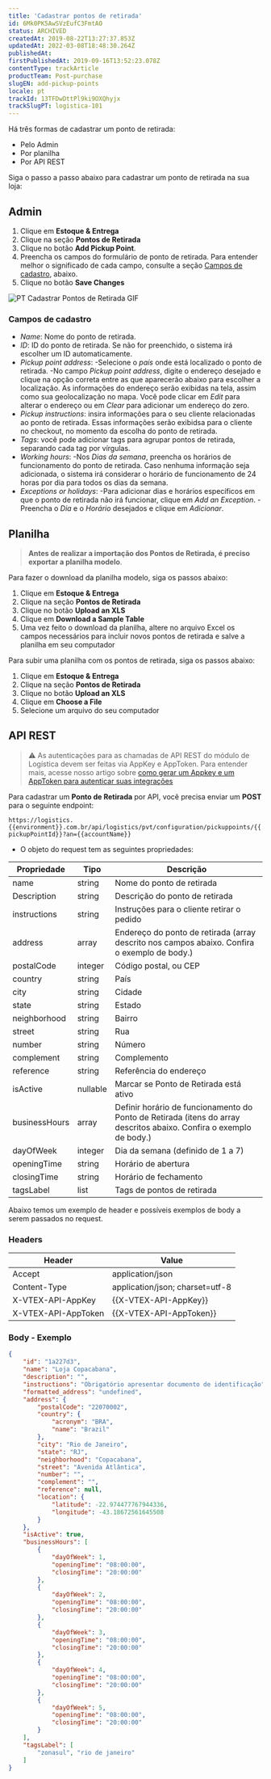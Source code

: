 ```yaml
---
title: 'Cadastrar pontos de retirada'
id: 6Mk0PK5AwSVzEufC3FmtAO
status: ARCHIVED
createdAt: 2019-08-22T13:27:37.853Z
updatedAt: 2022-03-08T18:48:30.264Z
publishedAt: 
firstPublishedAt: 2019-09-16T13:52:23.078Z
contentType: trackArticle
productTeam: Post-purchase
slugEN: add-pickup-points
locale: pt
trackId: 13TFDwDttPl9ki9OXQhyjx
trackSlugPT: logistica-101
---
```


Há três formas de cadastrar um ponto de retirada:
- Pelo Admin
- Por planilha
- Por API REST

Siga o passo a passo abaixo para cadastrar um ponto de retirada na sua loja:

## Admin

1. Clique em **Estoque & Entrega**
2. Clique na seção **Pontos de Retirada**
3. Clique no botão **Add Pickup Point**.
4. Preencha os campos do formulário de ponto de retirada. Para entender melhor o significado de cada campo, consulte a seção [Campos de cadastro](#campos-de-cadastro), abaixo.
5. Clique no botão **Save Changes** 

![PT Cadastrar Pontos de Retirada GIF](https://images.ctfassets.net/alneenqid6w5/7m2LOZGJLly2gdprwvU7Gt/06d1113db5efc6d6fc35c26daa9fabf4/PT_Cadastrar_Pontos_de_Retirada_GIF.gif)

### Campos de cadastro

- _Name_: Nome do ponto de retirada.
- _ID_: ID do ponto de retirada. Se não for preenchido, o sistema irá escolher um ID automaticamente.
- _Pickup point address_: 
-Selecione o _país_ onde está localizado o ponto de retirada.
-No campo _Pickup point address_, digite o endereço desejado e clique na opção correta entre as que aparecerão abaixo para escolher a localização. As informações do endereço serão exibidas na tela, assim como sua geolocalização no mapa. Você pode clicar em _Edit_ para alterar o endereço ou em _Clear_ para adicionar um endereço do zero.
- _Pickup instructions_: insira informações para o seu cliente relacionadas ao ponto de retirada. Essas informações serão exibidsa para o cliente no checkout, no momento da escolha do ponto de retirada.
- _Tags_: você pode adicionar tags para agrupar pontos de retirada, separando cada tag por vírgulas.
- _Working hours_:
-Nos _Dias da semana_, preencha os horários de funcionamento do ponto de retirada. Caso nenhuma informação seja adicionada, o sistema irá considerar o horário de funcionamento de 24 horas por dia para todos os dias da semana.
- _Exceptions or holidays_:
-Para adicionar dias e horários específicos em que o ponto de retirada não irá funcionar, clique em _Add an Exception_.
-Preencha o _Dia_ e o _Horário_ desejados e clique em _Adicionar_.

## Planilha

>**Antes de realizar a importação dos Pontos de Retirada, é preciso exportar a planilha modelo**.

Para fazer o download da planilha modelo, siga os passos abaixo:

1. Clique em **Estoque & Entrega**
2. Clique na seção **Pontos de Retirada**
3. Clique no botão **Upload an XLS**
4. Clique em **Download a Sample Table**
5. Uma vez feito o download da planilha, altere no arquivo Excel os campos necessários para incluir novos pontos de retirada e salve a planilha em seu computador


Para subir uma planilha com os pontos de retirada, siga os passos abaixo:

1. Clique em **Estoque & Entrega**
2. Clique na seção **Pontos de Retirada**
3. Clique no botão **Upload an XLS**
4. Clique em **Choose a File**
5. Selecione um arquivo do seu computador


## API REST

>⚠️ As autenticações para as chamadas de API REST do módulo de Logística devem ser feitas via AppKey e AppToken. Para entender mais, acesse nosso artigo sobre [como gerar um Appkey e um AppToken para autenticar suas integrações](https://help.vtex.com/pt/tutorial/criar-appkey-e-apptoken-para-autenticar-integracoes--43tQeyQJgAKGEuCqQKAOI2)

Para cadastrar um **Ponto de Retirada** por API, você precisa enviar um __POST__ para o seguinte endpoint:

`https://logistics.{{environment}}.com.br/api/logistics/pvt/configuration/pickuppoints/{{pickupPointId}}?an={{accountName}}`

- O objeto do request tem as seguintes propriedades:

| __Propriedade__ | __Tipo__ |__Descrição__|
|------------------|-----------|-------------|
| name| string| Nome do ponto de retirada|
| Description| string| Descrição do ponto de retirada|
| instructions| string| Instruções para o cliente retirar o pedido|
| address| array| Endereço do ponto de retirada (array descrito nos campos abaixo. Confira o exemplo de body.) |
| postalCode| integer| Código postal, ou CEP|
| country| string| País|
| city| string| Cidade|
| state| string| Estado|
| neighborhood| string| Bairro|
| street| string| Rua|
| number| string| Número|
| complement| string| Complemento|
| reference| string| Referência do endereço|
| isActive| nullable| Marcar se Ponto de Retirada está ativo|
| businessHours| array| Definir horário de funcionamento do Ponto de Retirada (itens do array descritos abaixo. Confira o exemplo de body.)  |
| dayOfWeek | integer| Dia da semana (definido de 1 a 7)|
| openingTime| string| Horário de abertura|
| closingTime| string| Horário de fechamento|
| tagsLabel| list| Tags de pontos de retirada|

Abaixo temos um exemplo de header e possíveis exemplos de body a serem passados no request.

### Headers 

| Header| Value |
|------------------|-----------|
| Accept |   application/json |
| Content-Type |   application/json; charset=utf-8|
| X-VTEX-API-AppKey | {{X-VTEX-API-AppKey}} |
| X-VTEX-API-AppToken | {{X-VTEX-API-AppToken}} |

### Body - Exemplo

```json
{
    "id": "1a227d3",
    "name": "Loja Copacabana",
    "description": "",
    "instructions": "Obrigatório apresentar documento de identificação",
    "formatted_address": "undefined",
    "address": {
        "postalCode": "22070002",
        "country": {
            "acronym": "BRA",
            "name": "Brazil"
        },
        "city": "Rio de Janeiro",
        "state": "RJ",
        "neighborhood": "Copacabana",
        "street": "Avenida Atlântica",
        "number": "",
        "complement": "",
        "reference": null,
        "location": {
            "latitude": -22.974477767944336,
            "longitude": -43.18672561645508
        }
    },
    "isActive": true,
    "businessHours": [
        {
            "dayOfWeek": 1,
            "openingTime": "08:00:00",
            "closingTime": "20:00:00"
        },
        {
            "dayOfWeek": 2,
            "openingTime": "08:00:00",
            "closingTime": "20:00:00"
        },
        {
            "dayOfWeek": 3,
            "openingTime": "08:00:00",
            "closingTime": "20:00:00"
        },
        {
            "dayOfWeek": 4,
            "openingTime": "08:00:00",
            "closingTime": "20:00:00"
        },
        {
            "dayOfWeek": 5,
            "openingTime": "08:00:00",
            "closingTime": "20:00:00"
        }
    ],
    "tagsLabel": [
        "zonasul", "rio de janeiro"
    ]
}
```
